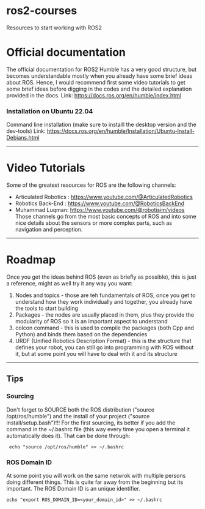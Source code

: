 # ros2-courses
Resources to start working with ROS2

# Official documentation
The official documentation for ROS2 Humble has a very good structure, but becomes understandable mostly when you already have some brief ideas about ROS. 
Hence, I would recommend first some video tutorials to get some brief ideas before digging in the codes and the detailed explanation provided in the docs.
Link: https://docs.ros.org/en/humble/index.html

### Installation on Ubuntu 22.04
Command line installation (make sure to installl the desktop version and the dev-tools)
Link: https://docs.ros.org/en/humble/Installation/Ubuntu-Install-Debians.html

---

# Video Tutorials
Some of the greatest resources for ROS are the following channels:
- Articulated Robotics : https://www.youtube.com/@ArticulatedRobotics
- Robotics Back-End : https://www.youtube.com/@RoboticsBackEnd
- Muhammad Luqman: https://www.youtube.com/@robotisim/videos
Those channels go from the most basic concepts of ROS and into some nice details about the sensors or more complex parts, such as navigation and perception.

---

# Roadmap
Once you get the ideas behind ROS (even as briefly as possible), this is just a reference, might as well try it any way you want:
1. Nodes and topics - those are teh fundamentals of ROS, once you get to understand how they work individually and together, you already have the tools to start building
2. Packages - the nodes are usually placed in them, plus they provide the modularity of ROS so it is an important aspect to understand
3. colcon command - this is used to compile the packages (both Cpp and Python) and binds them based on the dependencies
4. URDF (Unified Robotics Description Format) - this is the structure that defines your robot, you can still go into programming with ROS without it, but at some point you will have to deal with it and its structure

---

## Tips
### Sourcing
Don't forget to SOURCE both the ROS distribution ("source /opt/ros/humble") and the install of your project ("source install/setup.bash")!!!
For the first sourcing, its better if you add the command in the ~/.bashrc file (this way every time you open a terminal it automatically does it).
That can be done through:
```
 echo "source /opt/ros/humble" >> ~/.bashrc
```
### ROS Domain ID
At some point you will work on the same netwrok with multiple persons doing different things. 
This is quite far away from the beginning but its important. The ROS Domain ID is an unique identifier.
```
echo "export ROS_DOMAIN_ID=<your_domain_id>" >> ~/.bashrc
```
